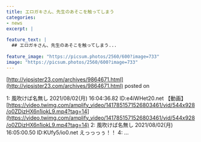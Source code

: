 ```yaml
---
title: エロガキさん、先生のあそこを触ってしまう
categories:
- news
excerpt: |
  
feature_text: |
  ## エロガキさん、先生のあそこを触ってしまう...
  
feature_image: "https://picsum.photos/2560/600?image=733"
image: "https://picsum.photos/2560/600?image=733"
---
```


[http://vipsister23.com/archives/9864671.html](http://vipsister23.com/archives/9864671.html)
posted on 

<!--more-->

1: 風吹けば名無し 2021/08/02(月) 16:04:36.82 ID:e4iWHet20.net 【動画】[https://video.twimg.com/amplify_video/1417851571526803461/vid/544x928/o0ZDizHX6n1iokL9.mp4?tag=14](https://video.twimg.com/amplify_video/1417851571526803461/vid/544x928/o0ZDizHX6n1iokL9.mp4?tag=14) 2: 風吹けば名無し 2021/08/02(月) 16:05:00.50 ID:KUfy5/io0.net えっっっぅ！！ 4: ...
